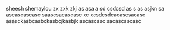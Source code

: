 sheesh
shemaylou
zx zxk zkj  as asa a
sd
csdcsd
as s as asjkn sa
ascascascasc
saascsacascasc xc xcsdcsdcacascsacasc
asasckasbcasbckasbcjkasbjk
ascascasc
sacascascasc
